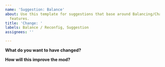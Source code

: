 ```yaml
---
name: 'Suggestion: Balance'
about: Use this template for suggestions that base around Balancing/Changing the mod
  features.
title: 'Change: '
labels: Balance / Reconfig, Suggestion
assignees: ''

---
```


**What do you want to have changed?**

> 


**How will this improve the mod?**

> 
